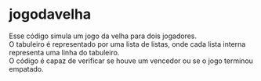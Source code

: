 # jogodavelha  
Esse código simula um jogo da velha para dois jogadores.  
O tabuleiro é representado por uma lista de listas, onde cada lista interna representa uma linha do tabuleiro.  
O código é capaz de verificar se houve um vencedor ou se o jogo terminou empatado.
